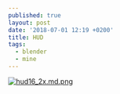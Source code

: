 ```yaml
---
published: true
layout: post
date: '2018-07-01 12:19 +0200'
title: HUD
tags:
  - blender
  - mine
---
```

[![hud16_2x.md.png](https://cdn.scrot.moe/images/2018/07/01/hud16_2x.md.png)](https://cdn.scrot.moe/images/2018/07/01/hud16_2x.png)


